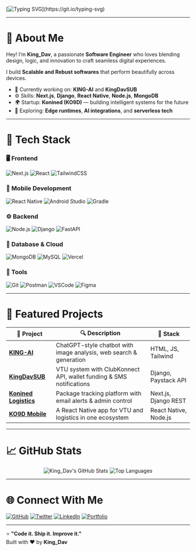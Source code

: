 <!-- Typing Animation -->
[![Typing SVG](https://readme-typing-svg.herokuapp.com?font=JetBrains+Mono&size=24&pause=1000&color=00FFAA&width=600&lines=👋+Hi%2C+I'm+King+Dav!;💻+A+Software_Engineer;+Building+Next-Gen+Softwares+and+AI+Solutions;🔥+Let's+Create+Something+Amazing!)](https://git.io/typing-svg)

---

# 👑 About Me

Hey! I’m **King_Dav**, a passionate **Software Engineer** who loves blending design, logic, and innovation to craft seamless digital experiences.

I build **Scalable and Rebust softwares** that perform beautifully across devices.

- 🧠 Currently working on: **KING-AI** and **KingDavSUB**
- ⚙️ Skills: **Next.js**, **Django**, **React Native**, **Node.js**, **MongoDB**
- 🌍 Startup: **Konined (KO9D)** — building intelligent systems for the future
- 🧩 Exploring: **Edge runtimes**, **AI integrations**, and **serverless tech**

---

# 🧰 Tech Stack

### 🖥 Frontend
![Next.js](https://img.shields.io/badge/Next.js-000000?style=for-the-badge&logo=nextdotjs&logoColor=white)
![React](https://img.shields.io/badge/React-20232A?style=for-the-badge&logo=react&logoColor=61DAFB)
![TailwindCSS](https://img.shields.io/badge/Tailwind_CSS-38B2AC?style=for-the-badge&logo=tailwind-css&logoColor=white)

### 📱 Mobile Development
![React Native](https://img.shields.io/badge/React_Native-20232A?style=for-the-badge&logo=react&logoColor=61DAFB)
![Android Studio](https://img.shields.io/badge/Android_Studio-3DDC84?style=for-the-badge&logo=android-studio&logoColor=white)
![Gradle](https://img.shields.io/badge/Gradle-02303A?style=for-the-badge&logo=gradle&logoColor=white)

### ⚙️ Backend
![Node.js](https://img.shields.io/badge/Node.js-339933?style=for-the-badge&logo=node-dot-js&logoColor=white)
![Django](https://img.shields.io/badge/Django-092E20?style=for-the-badge&logo=django&logoColor=white)
![FastAPI](https://img.shields.io/badge/FastAPI-009688?style=for-the-badge&logo=fastapi&logoColor=white)

### 💾 Database & Cloud
![MongoDB](https://img.shields.io/badge/MongoDB-4EA94B?style=for-the-badge&logo=mongodb&logoColor=white)
![MySQL](https://img.shields.io/badge/MySQL-00758F?style=for-the-badge&logo=mysql&logoColor=white)
![Vercel](https://img.shields.io/badge/Vercel-000000?style=for-the-badge&logo=vercel&logoColor=white)

### 🧠 Tools
![Git](https://img.shields.io/badge/Git-F05032?style=for-the-badge&logo=git&logoColor=white)
![Postman](https://img.shields.io/badge/Postman-F76935?style=for-the-badge&logo=postman&logoColor=white)
![VSCode](https://img.shields.io/badge/VS_Code-007ACC?style=for-the-badge&logo=visual-studio-code&logoColor=white)
![Figma](https://img.shields.io/badge/Figma-000000?style=for-the-badge&logo=figma&logoColor=white)

---

# 🚀 Featured Projects

| 📱 Project | 🔍 Description | 🧰 Stack |
|------------|----------------|----------|
| [**KING-AI**](#) | ChatGPT-style chatbot with image analysis, web search & generation | HTML, JS, Tailwind |
| [**KingDavSUB**](#) | VTU system with ClubKonnect API, wallet funding & SMS notifications | Django, Paystack API |
| [**Konined Logistics**](#) | Package tracking platform with email alerts & admin control | Next.js, Django REST |
| [**KO9D Mobile**](#) | A React Native app for VTU and logistics in one ecosystem | React Native, Node.js |

---

# 📈 GitHub Stats

<div align="center">

![King_Dav's GitHub Stats](https://github-readme-stats.vercel.app/api?username=King12-D&show_icons=true&theme=tokyonight&hide_border=true&border_radius=10)
![Top Languages](https://github-readme-stats.vercel.app/api/top-langs/?username=King12-D&layout=compact&theme=tokyonight&hide_border=true&border_radius=10)

</div>

---

# 🌐 Connect With Me

[![GitHub](https://img.shields.io/badge/GitHub-171515?style=for-the-badge&logo=github&logoColor=white)](https://github.com/King12-D)
[![Twitter](https://img.shields.io/badge/Twitter-1DA1F2?style=for-the-badge&logo=x&logoColor=white)](https://twitter.com/)
[![LinkedIn](https://img.shields.io/badge/LinkedIn-0A66C2?style=for-the-badge&logo=linkedin&logoColor=white)](https://linkedin.com/)
[![Portfolio](https://img.shields.io/badge/Portfolio-000000?style=for-the-badge&logo=vercel&logoColor=white)](https://kingdav.com.ng)

---

⭐ **"Code it. Ship it. Improve it."**  
Built with ❤️ by **King_Dav**
